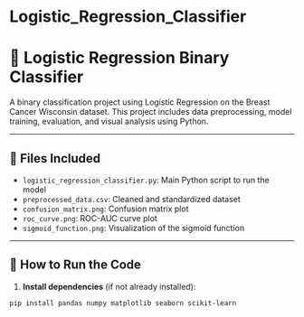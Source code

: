 # Logistic_Regression_Classifier
# 🧪 Logistic Regression Binary Classifier

A binary classification project using Logistic Regression on the Breast Cancer Wisconsin dataset. This project includes data preprocessing, model training, evaluation, and visual analysis using Python.

---

## 📁 Files Included

- `logistic_regression_classifier.py`: Main Python script to run the model
- `preprocessed_data.csv`: Cleaned and standardized dataset
- `confusion_matrix.png`: Confusion matrix plot
- `roc_curve.png`: ROC-AUC curve plot
- `sigmoid_function.png`: Visualization of the sigmoid function

---

## 🚀 How to Run the Code

1. **Install dependencies** (if not already installed):

```bash
pip install pandas numpy matplotlib seaborn scikit-learn

